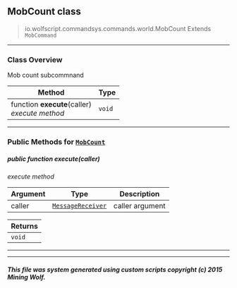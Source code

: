 ## MobCount __class__

>io.wolfscript.commandsys.commands.world.MobCount
>Extends `MobCommand`

---

### Class Overview

Mob count subcommnand

Method | Type   
--- | :--- 
 function __execute__(caller) <br> _execute method_ | `void`



---


### Public Methods for [`MobCount`](MobCount.md)

##### <a id='execute'></a>public  function __execute__(caller)

_execute method_

Argument | Type | Description  
--- | --- | --- 
caller | [`MessageReceiver`](../../../chat/MessageReceiver.md) | caller argument

Returns | 
--- | 
`void` |


---
---


##### This file was system generated using custom scripts copyright (c) 2015 Mining Wolf.
	

